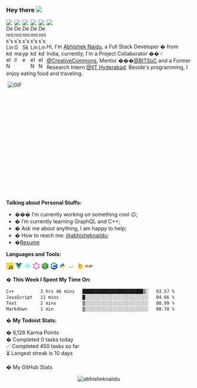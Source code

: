 ### Hey there <img src="https://media.giphy.com/media/hvRJCLFzcasrR4ia7z/giphy.gif" width="25px">
<a href="https://www.linkedin.com/in/dennis-cho/">
  <img align="left" alt="Dennis's LinkdeIN" width="22px" src="https://cdn.jsdelivr.net/npm/simple-icons@v3/icons/linkedin.svg" />
</a>
<a href="mailto:dennischo122@gmail.com">
  <img align="left" alt="Dennis's Gmail" width="22px" src="https://cdn.jsdelivr.net/npm/simple-icons@v3/icons/gmail.svg" />
</a>
<a href="skype:ubisemin">
  <img align="left" alt="Dennis's Skype" width="22px" src="https://cdn.jsdelivr.net/npm/simple-icons@v3/icons/skype.svg" />
</a>
<a href="https://www.hackerrank.com/dennischo122">
  <img align="left" alt="Dennis's LinkdeIN" width="22px" src="https://cdn.jsdelivr.net/npm/simple-icons@v3/icons/hackerranck.svg" />
</a>
<a href="https://profile.codersrank.io/user/crazy-coding">
  <img align="left" alt="Dennis's LinkdeIN" width="22px" src="https://cdn.jsdelivr.net/npm/simple-icons@v3/icons/codersrank.svg" />
</a>

![](https://visitor-badge.glitch.me/badge?page_id=crazy-coding.crazy-coding)

<br />

Hi, I'm [Abhishek Naidu](https://blog.abhisheknaidu.tech/), a Full Stack Developer � from India, currently, I'm a Project Collaborator ��‍♂️ [@CreativeCommons](https://opensource.creativecommons.org/community/community-team/members/), Mentor ��‍�[@BITSoC](https://github.com/BITSoC) and a Former Research Intern [@IIT Hyderabad](https://iith.ac.in/). Beside's programming, I enjoy eating food and traveling.

  <img align="right" alt="GIF" src="https://github.com/abhisheknaiidu/abhisheknaiidu/blob/master/code.gif?raw=true" width="500" height="320" />
  
**Talking about Personal Stuffs:**

- ��‍� I’m currently working on something cool :wink:;
- � I’m currently learning GraphQL and C++; 
- � Ask me about anything, I am happy to help;
- � How to reach me: [@abhisheknaiidu](https://twitter.com/abhisheknaiidu);
- �[Resume](https://drive.google.com/file/d/1sZ5DFLoYLKvJmgoyJc6VZs-JYROl7A9o/view)

**Languages and Tools:**  

<code><img height="20" src="https://raw.githubusercontent.com/github/explore/80688e429a7d4ef2fca1e82350fe8e3517d3494d/topics/javascript/javascript.png"></code>
<code><img height="20" src="https://raw.githubusercontent.com/github/explore/80688e429a7d4ef2fca1e82350fe8e3517d3494d/topics/vue/vue.png"></code>
<code><img height="20" src="https://raw.githubusercontent.com/github/explore/80688e429a7d4ef2fca1e82350fe8e3517d3494d/topics/react/react.png"></code>
<code><img height="20" src="https://raw.githubusercontent.com/github/explore/5c058a388828bb5fde0bcafd4bc867b5bb3f26f3/topics/graphql/graphql.png"></code>
<code><img height="20" src="https://raw.githubusercontent.com/github/explore/80688e429a7d4ef2fca1e82350fe8e3517d3494d/topics/nodejs/nodejs.png"></code>
<code><img height="20" src="https://raw.githubusercontent.com/github/explore/80688e429a7d4ef2fca1e82350fe8e3517d3494d/topics/cpp/cpp.png"></code>
<code><img height="20" src="https://raw.githubusercontent.com/github/explore/80688e429a7d4ef2fca1e82350fe8e3517d3494d/topics/python/python.png"></code>
<code><img height="20" src="https://raw.githubusercontent.com/github/explore/80688e429a7d4ef2fca1e82350fe8e3517d3494d/topics/mysql/mysql.png"></code>
<code><img height="20" src="https://raw.githubusercontent.com/github/explore/80688e429a7d4ef2fca1e82350fe8e3517d3494d/topics/firebase/firebase.png"></code>
<code><img height="20" src="https://raw.githubusercontent.com/github/explore/80688e429a7d4ef2fca1e82350fe8e3517d3494d/topics/git/git.png"></code>

� **This Week I Spent My Time On:**
<!--START_SECTION:waka-->
```text
C++          3 hrs 46 mins   ███████████████████████▒░   93.57 % 
JavaScript   11 mins         █░░░░░░░░░░░░░░░░░░░░░░░░   04.66 % 
Text         2 mins          ▒░░░░░░░░░░░░░░░░░░░░░░░░   00.99 % 
Markdown     1 min           ▒░░░░░░░░░░░░░░░░░░░░░░░░   00.78 % 
```
<!--END_SECTION:waka-->

� **My Todoist Stats:**
<!-- TODO-IST:START -->
�  6,128 Karma Points           
�  Completed 0 tasks today           
✅  Completed 450 tasks so far           
⏳  Longest streak is 10 days
<!-- TODO-IST:END -->


� My GitHub Stats

<p align="center"> <img src="https://github-readme-stats.vercel.app/api?username=abhisheknaiidu&show_icons=true&theme=gotham" alt="abhisheknaiidu" />
